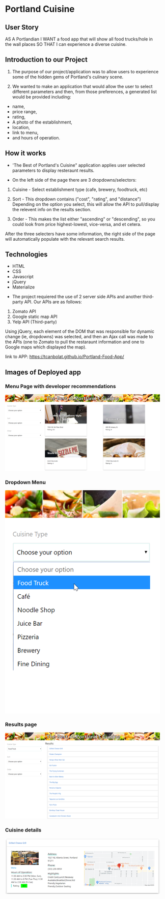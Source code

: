 # Portland Cuisine

## User Story
AS A Portlandian I WANT a food app that will show all food trucks/hole in the wall places SO THAT I can experience a diverse cuisine.

## Introduction to our Project

1. The purpose of our project/application was to allow users to experience some of the hidden gems of Portland's culinary scene. 

2. We wanted to make an application that would allow the user to select different parameters and then, from those preferences, a generated list would be provided including: 
- name, 
- price range, 
- rating,
- A photo of the establishment, 
- location,
- link to menu,
- and hours of operation.

## How it works

* 'The Best of Portland's Cuisine" application applies user selected parameters to display resteraunt results.

* On the left side of the page there are 3 dropdowns/selectors:

 1. Cuisine - Select establishment type (cafe, brewery, foodtruck, etc)
 2. Sort - This dropdown contains ("cost", "rating", and "distance")
 Depending on the option you select, this will allow the API to pull/display the relevent info on the results section.

 3. Order - This makes the list either "ascending" or "descending", so you could look from price highest-lowest, vice-versa, and et cetera.

 After the three selecters have some information, the right side of the page will automatically populate with the relevant search results.         



## Technologies
- HTML
- CSS
- Javascript
- jQuery
- Materialize

* The project requiered the use of 2 server side APIs and another third-party API. Our APIs are as follows:

1. Zomato API
2. Google static map API
3. Yelp API (Third-party)

Using jQuery, each element of the DOM that was responsible for dynamic change (ie, dropdowns) was selected, and then an Ajax call was made to the APIs (one to Zomato to pull the restaraunt information and one to Google maps which displayed the map).

link to APP: https://tcanbolat.github.io/Portland-Food-App/

## Images of Deployed app
### Menu Page with developer recommendations
![Landing-Page](./photos/firstpage.png)
### Dropdown Menu
![Dropdown-Menu](./photos/column-select.png)
### Results page
![Results-page](./photos/results.png)
### Cuisine details
![Result-cuisine-details](./photos/collapsepage.png)
